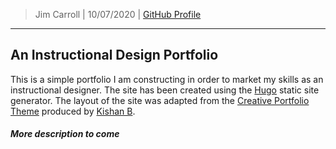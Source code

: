 > Jim Carroll |
> 10/07/2020 |
> [GitHub Profile](https://github.com/pulamusic)

---

## An Instructional Design Portfolio

This is a simple portfolio I am constructing in order to market my skills as an instructional designer. The site has been created using the [Hugo](https://gohugo.io/) static site generator. The layout of the site was adapted from the [Creative Portfolio Theme](https://github.com/kishaningithub/hugo-creative-portfolio-theme) produced by [Kishan B](https://kishaningithub.github.io/).

##### More description to come
